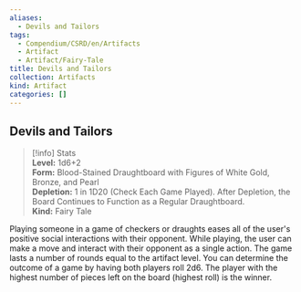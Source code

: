 ```yaml
---
aliases:
  - Devils and Tailors
tags:
  - Compendium/CSRD/en/Artifacts
  - Artifact
  - Artifact/Fairy-Tale
title: Devils and Tailors
collection: Artifacts
kind: Artifact
categories: []
---
```

## Devils and Tailors  
>[!info] Stats  
> **Level:** 1d6+2  
> **Form:** Blood-Stained Draughtboard with Figures of White Gold, Bronze, and Pearl  
> **Depletion:** 1 in 1D20 (Check Each Game Played). After Depletion, the Board Continues to Function as a Regular Draughtboard.  
> **Kind:** Fairy Tale
  
Playing someone in a game of checkers or draughts eases all of the user's positive social interactions with their opponent. While playing, the user can make a move and interact with their opponent as a single action. The game lasts a number of rounds equal to the artifact level. You can determine the outcome of a game by having both players roll 2d6. The player with the highest number of pieces left on the board (highest roll) is the winner.
